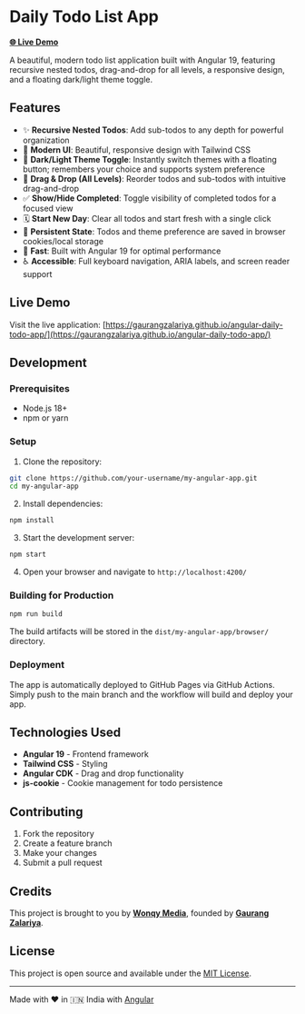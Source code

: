 # Daily Todo List App

[**🌐 Live Demo**](https://gaurangzalariya.github.io/angular-daily-todo-app/)

A beautiful, modern todo list application built with Angular 19, featuring recursive nested todos, drag-and-drop for all levels, a responsive design, and a floating dark/light theme toggle.

## Features

- ✨ **Recursive Nested Todos**: Add sub-todos to any depth for powerful organization
- 🎨 **Modern UI**: Beautiful, responsive design with Tailwind CSS
- 🌙 **Dark/Light Theme Toggle**: Instantly switch themes with a floating button; remembers your choice and supports system preference
- 📱 **Drag & Drop (All Levels)**: Reorder todos and sub-todos with intuitive drag-and-drop
- ✅ **Show/Hide Completed**: Toggle visibility of completed todos for a focused view
- 🗓️ **Start New Day**: Clear all todos and start fresh with a single click
- 💾 **Persistent State**: Todos and theme preference are saved in browser cookies/local storage
- 🚀 **Fast**: Built with Angular 19 for optimal performance
- ♿ **Accessible**: Full keyboard navigation, ARIA labels, and screen reader support

## Live Demo

Visit the live application: [https://gaurangzalariya.github.io/angular-daily-todo-app/](https://gaurangzalariya.github.io/angular-daily-todo-app/)

## Development

### Prerequisites

- Node.js 18+ 
- npm or yarn

### Setup

1. Clone the repository:
```bash
git clone https://github.com/your-username/my-angular-app.git
cd my-angular-app
```

2. Install dependencies:
```bash
npm install
```

3. Start the development server:
```bash
npm start
```

4. Open your browser and navigate to `http://localhost:4200/`

### Building for Production

```bash
npm run build
```

The build artifacts will be stored in the `dist/my-angular-app/browser/` directory.

### Deployment

The app is automatically deployed to GitHub Pages via GitHub Actions. Simply push to the main branch and the workflow will build and deploy your app.

## Technologies Used

- **Angular 19** - Frontend framework
- **Tailwind CSS** - Styling
- **Angular CDK** - Drag and drop functionality
- **js-cookie** - Cookie management for todo persistence

## Contributing

1. Fork the repository
2. Create a feature branch
3. Make your changes
4. Submit a pull request

## Credits

This project is brought to you by [**Wonqy Media**](https://wonqymedia.com), founded by [**Gaurang Zalariya**](https://linktr.ee/gaurangzalariya).

## License

This project is open source and available under the [MIT License](LICENSE).

---

Made with ❤️ in 🇮🇳 India with [Angular](https://angular.io)
